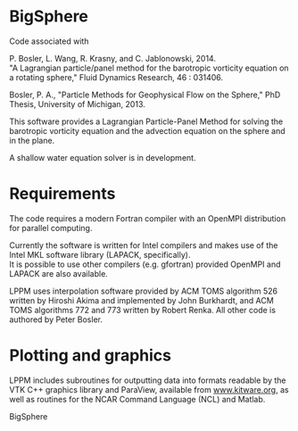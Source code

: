 BigSphere
=========

Code associated with 

P. Bosler,  L. Wang,  R. Krasny, and C. Jablonowski,  2014.  
	"A Lagrangian particle/panel method for the barotropic vorticity equation on a rotating sphere," Fluid Dynamics Research,  46 : 031406.

Bosler, P. A., "Particle Methods for Geophysical Flow on the Sphere," PhD Thesis, University of Michigan, 2013.

This software provides a Lagrangian Particle-Panel Method for solving the barotropic vorticity equation
and the advection equation on the sphere and in the plane.

A shallow water equation solver is in development.

Requirements
=========
The code requires a modern Fortran compiler with an OpenMPI distribution for parallel computing.  

Currently the software is written for Intel compilers and makes use of the Intel MKL software library (LAPACK, specifically).  
It is possible to use other compilers (e.g. gfortran) provided OpenMPI and LAPACK are also available.  

LPPM uses interpolation software provided by ACM TOMS algorithm 526 written by Hiroshi Akima and implemented by John Burkhardt,
and ACM TOMS algorithms 772 and 773 written by Robert Renka.  All other code is authored by Peter Bosler.


Plotting and graphics
=========

LPPM includes subroutines for outputting data into formats readable by the VTK C++ graphics library and ParaView, available 
from www.kitware.org, as well as routines for the NCAR Command Language (NCL) and Matlab.  


BigSphere
